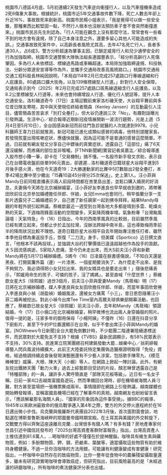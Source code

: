 桃園市八德區4月底、5月初連續2天發生汽車逆向衝撞行人，以及汽車撞機車造成2死6傷重大事故。根據統計，桃園市近5年交通事故件數下降，死亡人數去年卻上升近16%，事故致死率創新高。桃園市民楊小姐表示，「我是覺得可以做一些安全錐，那種東西比較堅固一點，不然行人根本也沒辦法預防車子會不會突然衝撞進來。」桃園市民呂先生則認為，「行人可能在觀念上沒有那麼守法，常常會有一些看不到的地方會有違規，除了自己本身注意之外，還要多留心其他人可能造成的失誤。」交通事故致死案件中，以高齡長者風險尤其高，去年47名死亡行人，長者多達30人，占6成3，警方分析超速為肇事主因，已鎖定威脅行人和兒少通學安全的行為加強取締。桃園市交通警察大隊執法組長連國豐表示，「經分析高齡行人死傷肇因，多為行人未依標誌、標線過馬路或車輛超速。本局除加強取締違規、科技執法、分齡分眾道安宣導等作為外，並攜手交通局改善高風險路口。」桃園市交通局交通工程科股長林純因說明，「本局自114年2月已完成257處路口行專線退縮和行人庇護島，80處路口擴大街角，以及139條標線型人行道。」針對行人安全保障，交通局表示到今（2025）年2月已完成257處路口斑馬線退縮含行人庇護島，以及8.2公里標線型人行道等，未來也會持續增設人行道、優化行人號誌等，提升人本交通安全。洛杉磯道奇今（17日）主場迎戰前東家洛杉磯天使，大谷翔平賽前與多位昔日隊友寒暄，其中與天使現任終結者簡森（Kenley Jansen）的互動最引人注目，儘管簡森苦苦哀求「別打全壘打」，但大谷仍連說三次「No」，有趣對話曝光引發熱議。生活中心／綜合報導近期新冠疫情展開新一波流行趨勢，光是上週（5月4日至5月10日），全台因感染新冠而前往門急診就醫的人次就達到9978。小兒科醫師王韋力日前就推測，新冠可能已進化成類似感冒的病毒，他特別提醒家長，若發現孩童出現咳嗽症狀，應儘快就醫，因為這可能不是普通的感冒這麼簡單。不過，日前就有網友發文分享自己中鏢後的真實症狀，透露自己「這部位」痛了6天還沒緩解，而疼痛的部位並非喉嚨。[FTNN新聞網]實習記者吳嘉汯／綜合報導進入股市想小賺一筆，卻卡在「交易機制」搞不懂。一名股市新手發文求助，表示自己在台積電收盤前掛單996元賣出，卻遲遲...洛杉磯道奇日籍球星大谷翔平進到5月後手感火燙，他在今天道奇19：2大勝運動家的比賽中5打數敲出2發全壘打，本季42場比賽中至少繳出「15轟10盜45分得分25次保送」，史上第1人。汪小菲與Mandy日前同框直播表示兩人前段時間都在峇里島出差，並鬆口購入婚房的好消息，夫妻倆今天將在北京補辦婚宴，汪小菲好友李進良也早早就收到邀約，將帶著田欣前往北京參加婚禮擔任伴郎、伴娘，女兒Emma也會同行。稍早張蘭分享一支影片透露兒子二婚婚禮前夕，自己邀了新任親家一起到佛寺拜拜，結果Mandy母親的年輕外貌引起熱議。蔡維歆最近一週受到台灣各地大多都是晴到多雲、乾燥炎熱的天氣，下週梅雨鋒面活動的空間變多，天氣降雨機率增。氣象粉專「台灣颱風論壇｜天氣特急」今（16）日指出，今年的西南季風真的比較弱，目前雖然季風已經有建立起來，但都止步於孟加拉灣，沒辦法跨越中南半島，這也導致梅雨季前半的降雨狀況比較不理想。道奇日籍巨星大谷翔平自去年開始專注擔任打者，雖然本季他目標為重返投手丘，恢復「二刀流」身手，但美媒《Sportico》近日撰文直言，「他根本不該再投球。」並強調大谷的打擊價值已遠遠超越他作為投手的貢獻。大Ｓ因流感病逝，S家陷入悲痛，至今仍未走出來，而大S前夫汪小菲和新歡Mandy將在5月17日補辦婚禮。S媽今（16）日凌晨在臉書感傷說，「不知白天還是黑夜、打開窗簾外篇（邊）一片漆黑、一個星期要消失了、為什麼走不出來、是我不夠努力、我必須得把小女兒拉出來、我的女婿具也是要走出來！」隨後悲痛表示，「熙媛用命生的孩子、可憐的孩子，沒了媽媽」，甚至直喊「什麼世界！」蔡維歆女星大S（徐熙媛）過世3個月，前夫汪小菲與愛妻Mandy（馬筱梅）明（17）日將在北京補辦婚禮，媒人李進良與女友田欣擔任伴郎、伴娘，而當年事田欣曾捲入李進良與小禎（胡盈禎）婚姻風波，還被女方痛罵「小三」，昔日恩怨隨著汪小菲二婚再被挖出。對此小禎今出席Tee Time室內高爾夫球俱樂部開幕活動，也回應了。蔡維歆已故女星大S（徐熙媛）前夫汪小菲，去年和Mandy（馬筱梅）領證結婚，今（17）日小倆口在北京補辦婚宴，稍早微博也流出兩人身穿婚服的照片。值得一提的是，汪家多年的御用保母「小楊阿姨」不僅昨（16）日還在抖音分享下廚影片，甚至下午的IP位置還顯示在台灣，似乎不會出席汪小菲與Mandy的婚宴。[NOWnews今日新聞]全台大罷免倒數計時，不少罷團二階連署陸續達標送件，而民眾對於大罷免支不支持？根據《TVBS》最新民調顯示，有58%民眾表示不支持，30%支持。民進黨立院黨團總召柯建銘發動大罷...娛樂中心／翁莉婷報導藝人閃兵風波持續擴大，此前王大陸委託特定集團偽造醫療證明取得「免役」資格，經過檢調持續追查後發現演藝圈還有不少藝人涉案，包括歌手陳零九、《模范棒棒堂》威廉、大根、陳大天（小蝦）等人，在網路上掀起一陣討論。此外，有網友挖出鐵肺天團「動力火車」過去上綜藝節目受訪的片段，顏志琳曾透露自己是「特種部隊」的一員，讓許多人驚呼簡直是「部隊天花板等級」。近日有一名女子稱，日前一家4口去越南富國島遊玩，然而準備回台灣時，卻在機場被海關人員刁難，對方甚至當場把一張機票撕成兩半。事情隨即在網路上引發熱議，越南媒體也開始轉發報導，並稱富國島機場已經在了解事件的真相，越南網友也紛紛留言表示，「應該解雇那名海關人員」、「國家的形象因為這件事受損」。據BBC的報導，1945年以來歐洲最致命的俄烏戰爭邁入第4年之際，雙方的外交停火進程終於在16日邁出微小步伐。烏克蘭與俄羅斯代表團自2022年3月後，首次面對面會談，地點選在博斯普魯斯海峽畔的鄂圖曼帝國時期宮殿。在土耳其與美國的外交斡旋下，交戰雙方得以齊聚這座遠離烏克蘭...台灣很多有錢人嗎？有多有錢？房地產專家何世昌引述中國信託發布的「2025台灣高資產客群財富報告」指出，台灣高資產人士推估達到81.6萬人，...喝咖啡的好處不僅僅在於提神醒腦，咖啡具有維生素與礦物質，例如：多酚類物質、鉀、鎂、菸鹼素、葉酸等，適當攝取這些物質有助於維持身體健康。不過一旦你泡咖啡的方法用錯，可能讓有利健康變成有害健康！研究指出，一杯咖啡中自然存在的致癌物質，比你一整年從食物中的農藥殘留攝取量還多，雖未有研究證實喝咖啡會導致癌症，但研究指出，目前風險最高的是「未經過濾的研磨咖啡」，所有咖啡的煮法健康評分表也出爐。